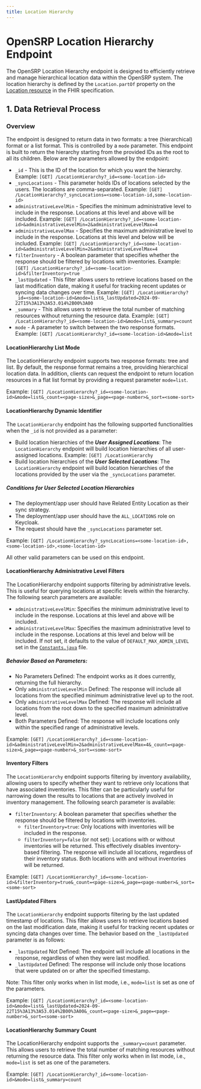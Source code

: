 ```yaml
---
title: Location Hierarchy
---
```


# OpenSRP Location Hierarchy Endpoint

The OpenSRP Location Hierarchy endpoint is designed to efficiently retrieve and manage hierarchical location data within the OpenSRP system. The location hierarchy is defined by the `Location.partOf` property on the [Location resource](https://hl7.org/fhir/R4B/location.html) in the FHIR specification.

## 1. Data Retrieval Process

### Overview
The endpoint is designed to return data in two formats: a tree (hierarchical) format or a list format. This is controlled by a `mode` parameter. This endpoint is built to return the hierarchy starting from the provided IDs as the root to all its children. Below are the parameters allowed by the endpoint:
- `_id` - This is the ID of the location for which you want the hierarchy. Example: `[GET] /LocationHierarchy?_id=<some-location-id>` 
- `_syncLocations` - This parameter holds IDs of locations selected by the users. The locations are comma-separated. Example: `[GET] /LocationHierarchy?_syncLocations=<some-location-id,some-location-id>`
- `administrativeLevelMin` - Specifies the minimum administrative level to include in the response. Locations at this level and above will be included. Example: `[GET] /LocationHierarchy?_id=<some-location-id>&administrativeLevelMin=2&administrativeLevelMax=4`
- `administrativeLevelMax` - Specifies the maximum administrative level to include in the response. Locations at this level and below will be included. Example: `[GET] /LocationHierarchy?_id=<some-location-id>&administrativeLevelMin=2&administrativeLevelMax=4`
- `filterInventory` - A boolean parameter that specifies whether the response should be filtered by locations with inventories. Example: `[GET] /LocationHierarchy?_id=<some-location-id>&filterInventory=true`
- `_lastUpdated` - This filter allows users to retrieve locations based on the last modification date, making it useful for tracking recent updates or syncing data changes over time. Example: `[GET] /LocationHierarchy?_id=<some-location-id>&mode=list&_lastUpdated=2024-09-22T15%3A13%3A53.014%2B00%3A00`
- `_summary` - This allows users to retrieve the total number of matching resources without returning the resource data. Example: `[GET] /LocationHierarchy?_id=<some-location-id>&mode=list&_summary=count`
- `mode` - A parameter to switch between the two response formats. Example: `[GET] /LocationHierarchy?_id=<some-location-id>&mode=list`

#### LocationHierarchy List Mode

The LocationHierarchy endpoint supports two response formats: tree and list. By default, the response format remains a tree, providing hierarchical location data. In addition, clients can request the endpoint to return location resources in a flat list format by providing a request parameter `mode=list`.

Example: `[GET] /LocationHierarchy?_id=<some-location-id>&mode=list&_count=<page-size>&_page=<page-number>&_sort=<some-sort>`

#### LocationHierarchy Dynamic Identifier

The `LocationHierarchy` endpoint has the following supported functionalities when the `_id` is not provided as a parameter:

- Build location hierarchies of the **_User Assigned Locations_**: The `LocationHierarchy` endpoint will build location hierarchies of all user-assigned locations. Example: `[GET] /LocationHierarchy`
- Build location hierarchies of the **_User Selected Locations_**: The `LocationHierarchy` endpoint will build location hierarchies of the locations provided by the user via the `_syncLocations` parameter.

##### Conditions for User Selected Location Hierarchies
- The deployment/app user should have Related Entity Location as their sync strategy.
- The deployment/app user should have the `ALL_LOCATIONS` role on Keycloak.
- The request should have the `_syncLocations` parameter set.

Example: `[GET] /LocationHierarchy?_syncLocations=<some-location-id>,<some-location-id>,<some-location-id>`

All other valid parameters can be used on this endpoint.

#### LocationHierarchy Administrative Level Filters

The LocationHierarchy endpoint supports filtering by administrative levels. This is useful for querying locations at specific levels within the hierarchy. The following search parameters are available:

- `administrativeLevelMin`: Specifies the minimum administrative level to include in the response. Locations at this level and above will be included.
- `administrativeLevelMax`: Specifies the maximum administrative level to include in the response. Locations at this level and below will be included. If not set, it defaults to the value of `DEFAULT_MAX_ADMIN_LEVEL` set in the [`Constants.java`](https://github.com/onaio/fhir-gateway-extension/blob/d38a787d082bf1ed8891ec808fd713326c3bfcb1/plugins/src/main/java/org/smartregister/fhir/gateway/plugins/Constants.java#L31) file.

##### Behavior Based on Parameters:
- No Parameters Defined: The endpoint works as it does currently, returning the full hierarchy.
- Only `administrativeLevelMin` Defined: The response will include all locations from the specified minimum administrative level up to the root.
- Only `administrativeLevelMax` Defined: The response will include all locations from the root down to the specified maximum administrative level.
- Both Parameters Defined: The response will include locations only within the specified range of administrative levels.

Example: `[GET] /LocationHierarchy?_id=<some-location-id>&administrativeLevelMin=2&administrativeLevelMax=4&_count=<page-size>&_page=<page-number>&_sort=<some-sort>`

#### Inventory Filters

The `LocationHierarchy` endpoint supports filtering by inventory availability, allowing users to specify whether they want to retrieve only locations that have associated inventories. This filter can be particularly useful for narrowing down the results to locations that are actively involved in inventory management. The following search parameter is available:
- `filterInventory`: A boolean parameter that specifies whether the response should be filtered by locations with inventories.
  - `filterInventory=true`: Only locations with inventories will be included in the response.
  - `filterInventory=false` (or not set): Locations with or without inventories will be returned. This effectively disables inventory-based filtering. The response will include all locations, regardless of their inventory status. Both locations with and without inventories will be returned.

Example: `[GET] /LocationHierarchy?_id=<some-location-id>&filterInventory=true&_count=<page-size>&_page=<page-number>&_sort=<some-sort>`

#### LastUpdated Filters

The `LocationHierarchy` endpoint supports filtering by the last updated timestamp of locations. This filter allows users to retrieve locations based on the last modification date, making it useful for tracking recent updates or syncing data changes over time. The behavior based on the `_lastUpdated` parameter is as follows:
- `_lastUpdated` Not Defined: The endpoint will include all locations in the response, regardless of when they were last modified.
- `_lastUpdated` Defined: The response will include only those locations that were updated on or after the specified timestamp.

Note: This filter only works when in list mode, i.e., `mode=list` is set as one of the parameters.

Example: `[GET] /LocationHierarchy?_id=<some-location-id>&mode=list&_lastUpdated=2024-09-22T15%3A13%3A53.014%2B00%3A00&_count=<page-size>&_page=<page-number>&_sort=<some-sort>`

#### LocationHierarchy Summary Count

The LocationHierarchy endpoint supports the `_summary=count` parameter. This allows users to retrieve the total number of matching resources without returning the resource data. This filter only works when in list mode, i.e., `mode=list` is set as one of the parameters.

Example: `[GET] /LocationHierarchy?_id=<some-location-id>&mode=list&_summary=count`